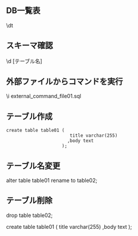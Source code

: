 ## DB一覧表
\dt

## スキーマ確認
\d [テーブル名]

## 外部ファイルからコマンドを実行
 \i external_command_file01.sql

## テーブル作成
```
create table table01 (
                        title varchar(255)
                       ,body text
                     );
```

## テーブル名変更
alter table table01 rename to table02;

## テーブル削除
drop table table02;




create table table01 (
                        title varchar(255)
                       ,body text
                     );



